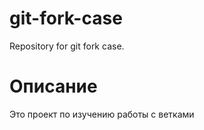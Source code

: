 # git-fork-case
Repository for git fork case.


# Описание

Это проект по изучению работы с ветками 
